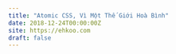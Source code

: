 ```yaml
---
title: "Atomic CSS, Vì Một Thế Giới Hoà Bình"
date: 2018-12-24T00:00:00Z
site: https://ehkoo.com
draft: false
---
```

